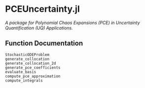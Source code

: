 # PCEUncertainty.jl
*A package for Polynomial Chaos Expansions (PCE) in Uncertainty Quantification (UQ) Applications.*

## Function Documentation
```@docs
StochasticODEProblem
generate_collocation
generate_collocation_2d
generate_pce_coefficients
evaluate_basis
compute_pce_approximation
compute_integrals
```